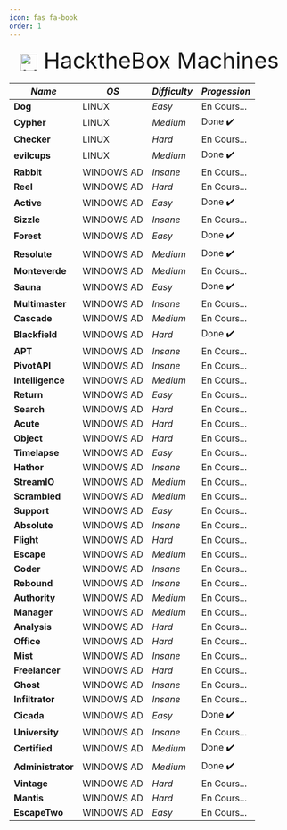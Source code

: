 ```yaml
---
icon: fas fa-book
order: 1
---
```



<div style="text-align: center; font-size: 40px;">
  <img src="https://i.ibb.co/4nqKzbkW/Hackthebox-cube.png" alt="HackTheBox Logo" width="30" style="vertical-align: middle;">
  HacktheBox Machines
</div>



| **_Name_** 	| **_OS_** 	| **_Difficulty_** 	| **_Progession_** 	|
|---	|---	|---	|---	|
| **Dog** 	| LINUX 	| _Easy_ 	| En Cours... 	|
| **Cypher** 	| LINUX 	| _Medium_ 	| Done ✔️ 	|
| **Checker** 	| LINUX 	| _Hard_ 	| En Cours... 	|
| **evilcups** 	| LINUX 	| _Medium_ 	| Done ✔️ 	|
| **Rabbit** 	| WINDOWS AD 	| _Insane_ 	| En Cours... 	|
| **Reel** 	| WINDOWS AD 	| _Hard_ 	| En Cours... 	|
| **Active** 	| WINDOWS AD 	| _Easy_ 	| Done ✔️ 	|
| **Sizzle** 	| WINDOWS AD 	| _Insane_ 	| En Cours... 	|
| **Forest** 	| WINDOWS AD 	| _Easy_ 	| Done ✔️ 	|
| **Resolute** 	| WINDOWS AD 	| _Medium_ 	| Done ✔️ 	|
| **Monteverde** 	| WINDOWS AD 	| _Medium_ 	| En Cours... 	
| **Sauna** 	| WINDOWS AD 	| _Easy_ 	| Done ✔️ 	|
| **Multimaster** 	| WINDOWS AD 	| _Insane_ 	| En Cours... 	|
| **Cascade** 	| WINDOWS AD 	| _Medium_ 	| En Cours... 	|
| **Blackfield** 	| WINDOWS AD 	| _Hard_ 	| Done ✔️ 	|
| **APT** 	| WINDOWS AD 	| _Insane_ 	| En Cours... 	|
| **PivotAPI** 	| WINDOWS AD 	| _Insane_ 	| En Cours... 	|
| **Intelligence** 	| WINDOWS AD 	| _Medium_ 	| En Cours... 	|
| **Return** 	| WINDOWS AD 	| _Easy_ 	| En Cours... 	|
| **Search** 	| WINDOWS AD 	| _Hard_ 	| En Cours... 	|
| **Acute** 	| WINDOWS AD 	| _Hard_ 	| En Cours... 	|
| **Object** 	| WINDOWS AD 	| _Hard_ 	| En Cours... 	|
| **Timelapse** 	| WINDOWS AD 	| _Easy_ 	| En Cours... 	|
| **Hathor** 	| WINDOWS AD 	| _Insane_ 	| En Cours... 	|
| **StreamIO** 	| WINDOWS AD 	| _Medium_ 	| En Cours... 	|
| **Scrambled** 	| WINDOWS AD 	| _Medium_ 	| En Cours... 	|
| **Support** 	| WINDOWS AD 	| _Easy_ 	| En Cours... 	|
| **Absolute** 	| WINDOWS AD 	| _Insane_ 	| En Cours... 	|
| **Flight** 	| WINDOWS AD 	| _Hard_ 	| En Cours... 	|
| **Escape** 	| WINDOWS AD 	| _Medium_ 	| En Cours... 	|
| **Coder** 	| WINDOWS AD 	| _Insane_ 	| En Cours... 	|
| **Rebound** 	| WINDOWS AD 	| _Insane_ 	| En Cours... 	|
| **Authority** 	| WINDOWS AD 	| _Medium_ 	| En Cours... 	|
| **Manager** 	| WINDOWS AD 	| _Medium_ 	| En Cours... 	|
| **Analysis** 	| WINDOWS AD 	| _Hard_ 	| En Cours... 	|
| **Office** 	| WINDOWS AD 	| _Hard_ 	| En Cours... 	|
| **Mist** 	| WINDOWS AD 	| _Insane_ 	| En Cours... 	|
| **Freelancer** 	| WINDOWS AD 	| _Hard_ 	| En Cours... 	|
| **Ghost** 	| WINDOWS AD 	| _Insane_ 	| En Cours... 	|
| **Infiltrator** 	| WINDOWS AD 	| _Insane_ 	| En Cours... 	|
| **Cicada** 	| WINDOWS AD 	| _Easy_ 	| Done ✔️ 	|
| **University** 	| WINDOWS AD 	| _Insane_ 	| En Cours... 	|
| **Certified** 	| WINDOWS AD 	| _Medium_ 	| Done ✔️ 	|
| **Administrator** 	| WINDOWS AD 	| _Medium_ 	| Done ✔️ 	|
| **Vintage** 	| WINDOWS AD 	| _Hard_ 	| En Cours... 	|
| **Mantis** 	| WINDOWS AD 	| _Hard_ 	| En Cours... 	|
| **EscapeTwo** 	| WINDOWS AD 	| _Easy_ 	| En Cours... 	|